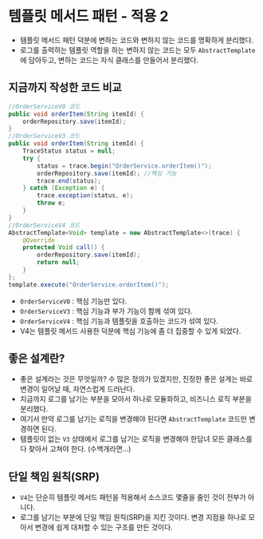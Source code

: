 # 템플릿 메서드 패턴 - 적용 2
- 템플릿 메서드 패턴 덕분에 변하는 코드와 변하지 않는 코드를 명확하게 분리했다.
- 로그를 출력하는 템플릿 역할을 하는 변하지 않는 코드는 모두 `AbstractTemplate`에 담아두고,
변하는 코드는 자식 클래스를 만들어서 분리했다.

## 지금까지 작성한 코드 비교
```java
//OrderServiceV0 코드
public void orderItem(String itemId) {
    orderRepository.save(itemId);
}
//OrderServiceV3 코드
public void orderItem(String itemId) {
    TraceStatus status = null;
    try {
        status = trace.begin("OrderService.orderItem()");
        orderRepository.save(itemId); //핵심 기능
        trace.end(status);
    } catch (Exception e) {
        trace.exception(status, e);
        throw e;
    }
}
//OrderServiceV4 코드
AbstractTemplate<Void> template = new AbstractTemplate<>(trace) {
    @Override
    protected Void call() {
        orderRepository.save(itemId);
        return null;
    }
};
template.execute("OrderService.orderItem()");
```
- `OrderServiceV0` : 핵심 기능만 있다.
- `OrderServiceV3` : 핵심 기능과 부가 기능이 함께 섞여 있다.
- `OrderServiceV4` : 핵심 기능과 템플릿을 호출하는 코드가 섞여 있다.
- V4는 템플릿 메서드 사용한 덕분에 핵심 기능에 좀 더 집중할 수 있게 되었다.

## 좋은 설계란?
- 좋은 설계라는 것은 무엇일까? 수 많은 정의가 있겠지만, 진정한 좋은 설계는 바로 변경이 일어날 때, 자연스럽게 드러난다.
- 지금까지 로그를 남기는 부분을 모아서 하나로 모듈화하고, 비즈니스 로직 부분을 분리했다.
- 여기서 만약 로그를 남기는 로직을 변경해야 된다면 `AbstractTemplate` 코드만 변경하면 된다.
- 템플릿이 없는 `V3` 상태에서 로그를 남기는 로직을 변경해야 한담녀 모든 클래스를 다 찾아서 고쳐야 한다. (수백개라면...)

## 단일 책임 원칙(SRP)
- `V4`는 단순히 템플릿 메서드 패턴을 적용해서 소스코드 몇줄을 줄인 것이 전부가 아니다.
- 로그를 남기는 부분에 단일 책임 원칙(SRP)을 지킨 것이다. 변경 지점을 하나로 모아서 변경에 쉽게 대처할 수 있는 구조를 만든 것이다.
